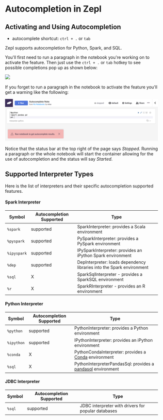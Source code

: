# Autocompletion in Zepl

## Activating and Using Autocompletion

* autocomplete shortcut: `ctrl + .` or `tab`

Zepl supports autocompletion for Python, Spark, and SQL.

You'll first need to run a paragraph in the notebook you're working on to activate the feature. Then just use the `ctrl + .` or `tab` hotkey to see possible completions pop up as shown below:

<img src="../../img/autocompletion_demo.gif" class="image-box img-100" />

If you forget to run a paragraph in the notebook to activate the feature you'll get a warning like the following:

<img src="../../img/autocompletion_error_message.png" class="image-box img-100" />

Notice that the status bar at the top right of the page says *Stopped*. Running a paragraph or the whole notebook will start the container allowing for the use of autocompletion and the status will say *Started*.

## Supported Interpreter Types

Here is the list of interpreters and their specific autocompletion supported features.

#### Spark Interpreter
| Symbol  | Autocompletion Supported | Type |
| --- | --- | --- |
| `%spark`  | supported | SparkInterpreter: provides a Scala environment |
| `%pyspark` | supported | PySparkInterpreter: provides a PySpark environment |
| `%ipyspark`  | supported | IPySparkInterpreter: provides an iPython Spark environment |
| `%dep`  | supported | DepInterpreter: loads dependency libraries into the Spark environment |
| `%sql`  | X | SparkSqlInterpreter - provides a SparkSQL environment |
| `%r`  | X | SparkRInterpreter - provides an R environment |

#### Python Interpreter
| Symbol  | Autocompletion Supported | Type |
| --- | --- | --- |
| `%python`  | supported | PythonInterpreter: provides a Python environment |
| `%ipython` | supported | IPythonInterpreter: provides an iPython environment |
| `%conda`  | X | PythonCondaInterpreter: provides a [Conda](https://conda.io/docs/) environment |
| `%sql`  | X | PythonInterpreterPandasSql: provides a [pandasql](https://pypi.python.org/pypi/pandasql) environment |

#### JDBC Interpreter
| Symbol  | Autocompletion Supported | Type |
| --- | --- | --- |
| `%sql`  | supported | JDBC interpreter with drivers for popular databases |

